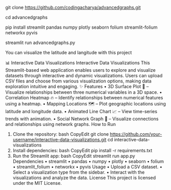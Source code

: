 git clone https://github.com/codingacharya/advancedgraphs.git

cd advancedgraphs

pip install streamlit pandas numpy plotly seaborn folium streamlit-folium networkx pyvis

streamlit run advancedgraphs.py


You can visualize the latitude and langitude with this project


📊 Interactive Data Visualizations
Interactive Data Visualizations
This Streamlit-based web application enables users to explore and visualize datasets through interactive and dynamic visualizations. Users can upload CSV files and choose from various visualization options, making data exploration intuitive and engaging.
✨ Features
•	3D Surface Plot 🌄 – Visualize relationships between three numerical variables in a 3D space.
•	Correlation Heatmap 🔥 – Identify relationships between numerical features using a heatmap.
•	Mapping Locations 🗺️ – Plot geographic locations using latitude and longitude data.
•	Animated Line Chart 📈 – View time-series trends with animation.
•	Social Network Graph 👥 – Visualize connections and relationships using network graphs.
How to Run
1.	Clone the repository: 
bash
CopyEdit
git clone https://github.com/your-username/interactive-data-visualizations.git
cd interactive-data-visualizations
2.	Install dependencies: 
bash
CopyEdit
pip install -r requirements.txt
3.	Run the Streamlit app: 
bash
CopyEdit
streamlit run app.py
Dependencies
•	streamlit
•	pandas
•	numpy
•	plotly
•	seaborn
•	folium
•	streamlit_folium
•	networkx
•	pyvis
Usage
•	Upload a CSV dataset.
•	Select a visualization type from the sidebar.
•	Interact with the visualizations and analyze the data.
License
This project is licensed under the MIT License.

